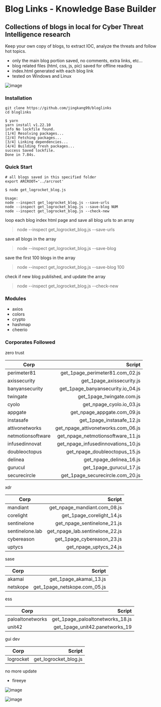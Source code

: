 # Blog Links - Knowledge Base Builder
## Collections of blogs in local for Cyber Threat Intelligence research

Keep your own copy of blogs, to extract IOC, analyze the threats and follow hot topics.

- only the main blog portion saved, no comments, extra links, etc...
- blog related files (html, css, js, pic) saved for offline reading
- index.html generated with each blog link
- tested on Windows and Linux

![image](https://user-images.githubusercontent.com/10793075/160975712-1b750720-2b38-4d76-bf02-eca5d0a69273.png)

### Installation

```
git clone https://github.com/jingkang99/bloglinks
cd bloglinks

$ yarn
yarn install v1.22.10
info No lockfile found.
[1/4] Resolving packages...
[2/4] Fetching packages...
[3/4] Linking dependencies...
[4/4] Building fresh packages...
success Saved lockfile.
Done in 7.84s.
```

### Quick Start

```
# all blogs saved in this specified folder
export ARCROOT='../arcroot'

$ node get_logrocket_blog.js

Usage:
node --inspect get_logrocket_blog.js --save-urls
node --inspect get_logrocket_blog.js --save-blog NUM
node --inspect get_logrocket_blog.js --check-new
```

loop each blog index html page and save all blog urls to an array

> node --inspect get_logrocket_blog.js --save-urls

save all blogs in the array
  
> node --inspect get_logrocket_blog.js --save-blog

save the first 100 blogs in the array

> node --inspect get_logrocket_blog.js --save-blog 100

check if new blog published, and update the array
>  node --inspect get_logrocket_blog.js --check-new

### Modules

- axios
- colors
- crypto
- hashmap
- cheerio

### Corporates Followed
zero trust

| Corp   |    Script |
|----------| ------:|
| perimeter81  | get_1page_perimeter81.com_02.js |
| axissecurity | get_1page_axissecurity.js       |
| banyansecurity | get_1page_banyansecurity.io_04.js |
| twingate | get_1page_twingate.com.js |
| cyolo | get_npage_cyolo.io_03.js |
| appgate | get_npage_appgate.com_09.js |
| instasafe | get_1page_instasafe_12.js |
| attivonetworks | get_npage_attivonetworks.com_06.js |
| netmotionsoftware | get_npage_netmotionsoftware_11.js |
| infusedinnovat| get_npage_infusedinnovations_10.js |
| doubleoctopus | get_npage_doubleoctopus_15.js |
| delinea       | get_npage_delinea_16.js |
| gurucul       | get_1page_gurucul_17.js |
| securecircle  | get_1page_securecircle.com_20.js |

xdr

| Corp   |    Script |
|----------| ------:|
| mandiant  | get_npage_mandiant.com_08.js |
| corelight | get_1page_corelight_14.js |
| sentinelone | get_npage_sentinelone_21.js |
| sentinelone.lab | get_npage_lab.sentinelone_22.js |
| cybereason  | get_1page_cybereason_23.js |
| uptycs	  | get_npage_uptycs_24.js |

sase

| Corp   |    Script |
|----------| ------:|
| akamai  | get_1page_akamai_13.js |
| netskope  | get_1page_netskope.com_05.js |


ess

| Corp   |    Script |
|----------| ------:|
| paloaltonetworks  | get_1page_paloaltonetworks_18.js |
| unit42            | get_1page_unit42.panetworks_19   |


gui dev

| Corp   |    Script |
|----------| ------:|
| logrocket  | get_logrocket_blog.js|

 no more update
- fireeye

![image](https://user-images.githubusercontent.com/10793075/165709471-3d394340-bdca-4858-9dd7-847f997a9e65.png)

![image](https://user-images.githubusercontent.com/10793075/166193818-43a97046-3d1c-4270-8e27-e8c308ef0e32.png)

